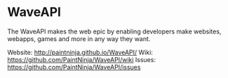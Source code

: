 WaveAPI
=======
The WaveAPI makes the web epic by enabling developers make websites, webapps, games and more in any way they want.

Website: http://paintninja.github.io/WaveAPI/
Wiki: https://github.com/PaintNinja/WaveAPI/wiki
Issues: https://github.com/PaintNinja/WaveAPI/issues
